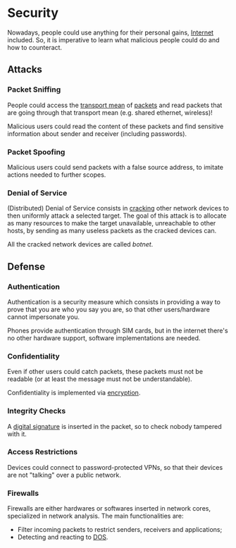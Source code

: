 # Security

Nowadays, people could use anything for their personal gains, [Internet](/Systems%20and%20Networking/Unit%202/Networks.md#Internet) included. So, it is imperative to learn what malicious people could do and how to counteract.

## Attacks

### Packet Sniffing

People could access the [transport mean](/Systems%20and%20Networking/Unit%202/Transport%20Means.md) of [packets](Systems%20and%20Networking/Unit%202/Packets/Packet.md) and read packets that are going through that transport mean (e.g. shared ethernet, wireless)!

Malicious users could read the content of these packets and find sensitive information about sender and receiver (including passwords).

### Packet Spoofing

Malicious users could send packets with a false source address, to imitate actions needed to further scopes.

### Denial of Service

(Distributed) Denial of Service consists in [cracking](?TK) other network devices to then uniformly attack a selected target. The goal of this attack is to allocate as many resources to make the target unavailable, unreachable to other hosts, by sending as many useless packets as the cracked devices can.

All the cracked network devices are called *botnet*.

## Defense

### Authentication

Authentication is a security measure which consists in providing a way to prove that you are who you say you are, so that other users/hardware cannot impersonate you.

Phones provide authentication through SIM cards, but in the internet there's no other hardware support, software implementations are needed.

### Confidentiality

Even if other users could catch packets, these packets must not be readable (or at least the message must not be understandable).

Confidentiality is implemented via [encryption](?TK). 

### Integrity Checks

A [digital signature](?TK) is inserted in the packet, so to check nobody tampered with it.

### Access Restrictions

Devices could connect to password-protected VPNs, so that their devices are not "talking" over a public network.

### Firewalls

Firewalls are either hardwares or softwares inserted in network cores, specialized in network analysis. The main functionalities are:
- Filter incoming packets to restrict senders, receivers and applications;
- Detecting and reacting to [DOS](#Denial%20of%20Service).